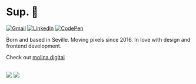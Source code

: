 # Sup. 🫡

[![Gmail](https://img.shields.io/badge/Gmail-D14836?style=for-the-badge&logo=gmail&logoColor=white)](mailto:molinamw@gmail.com)
[![LinkedIn](https://img.shields.io/badge/linkedin-%230077B5.svg?style=for-the-badge&logo=linkedin&logoColor=white)](https://www.linkedin.com/in/josmolmor/)
[![CodePen](https://img.shields.io/badge/Codepen-000000?style=for-the-badge&logo=codepen&logoColor=white)](https://codepen.io/jmmolina)
<br />

Born and based in Seville. Moving pixels since 2016. In love with design and frontend development.

Check out [molina.digital](https://molina.digital)

<br/>
<picture>
  <source
    srcset="https://github-readme-stats-jose-m-molinas-projects.vercel.app/api?username=josmolmor&theme=dark"
    media="(prefers-color-scheme: dark)"
  />
  <source
    srcset="https://github-readme-stats-jose-m-molinas-projects.vercel.app/api?username=josmolmor"
    media="(prefers-color-scheme: light), (prefers-color-scheme: no-preference)"
  />
  <img src="https://github-readme-stats-jose-m-molinas-projects.vercel.app/api?username=josmolmor&theme=dark" />
</picture>

<picture>
  <source
    srcset="https://github-readme-stats-jose-m-molinas-projects.vercel.app/api/top-langs?username=josmolmor&layout=compact&langs_count=4&card_width=320&theme=dark"
    media="(prefers-color-scheme: dark)"
  />
  <source
    srcset="https://github-readme-stats-jose-m-molinas-projects.vercel.app/api/top-langs?username=josmolmor&layout=compact&langs_count=4&card_width=320"
    media="(prefers-color-scheme: light), (prefers-color-scheme: no-preference)"
  />
  <img src="https://github-readme-stats-jose-m-molinas-projects.vercel.app/api/top-langs?username=josmolmor&layout=compact&langs_count=4&card_width=320" />
</picture>
